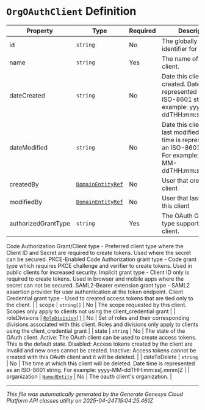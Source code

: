 # `OrgOAuthClient` Definition

| Property | Type | Required | Description |
|----------|------|----------|-------------|
| id | `string` | No | The globally unique identifier for the object. |
| name | `string` | Yes | The name of the OAuth client. |
| dateCreated | `string` | No | Date this client was created. Date time is represented as an ISO-8601 string. For example: yyyy-MM-ddTHH:mm:ss[.mmm]Z |
| dateModified | `string` | No | Date this client was last modified. Date time is represented as an ISO-8601 string. For example: yyyy-MM-ddTHH:mm:ss[.mmm]Z |
| createdBy | [`DomainEntityRef`](domainentityref-definition.md) | No | User that created this client |
| modifiedBy | [`DomainEntityRef`](domainentityref-definition.md) | No | User that last modified this client |
| authorizedGrantType | `string` | Yes | The OAuth Grant/Client type supported by this client.
Code Authorization Grant/Client type - Preferred client type where the Client ID and Secret are required to create tokens. Used where the secret can be secured.
PKCE-Enabled Code Authorization grant type - Code grant type which requires PKCE challenge and verifier to create tokens. Used in public clients for increased security.
Implicit grant type - Client ID only is required to create tokens. Used in browser and mobile apps where the secret can not be secured.
SAML2-Bearer extension grant type - SAML2 assertion provider for user authentication at the token endpoint.
Client Credential grant type - Used to created access tokens that are tied only to the client.
 |
| scope | `string[]` | No | The scope requested by this client. Scopes only apply to clients not using the client_credential grant |
| roleDivisions | [`RoleDivision[]`](roledivision-definition.md) | No | Set of roles and their corresponding divisions associated with this client. Roles and divisions only apply to clients using the client_credential grant |
| state | `string` | No | The state of the OAuth client.
Active: The OAuth client can be used to create access tokens. This is the default state.
Disabled: Access tokens created by the client are invalid and new ones cannot be created.
Inactive: Access tokens cannot be created with this OAuth client and it will be deleted. |
| dateToDelete | `string` | No | The time at which this client will be deleted. Date time is represented as an ISO-8601 string. For example: yyyy-MM-ddTHH:mm:ss[.mmm]Z |
| organization | [`NamedEntity`](namedentity-definition.md) | No | The  oauth client's organization. |

---

*This file was automatically generated by the Generate Genesys Cloud Platform API classes utility on 2025-04-24T15:04:25.461Z*